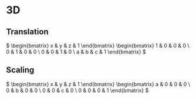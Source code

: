 # 3D 

## Translation

$
\begin{bmatrix}
x & y & z & 1
\end{bmatrix}
\begin{bmatrix}
1 & 0 & 0 & 0 \\
0 & 1 & 0 & 0 \\
0 & 0 & 1 & 0 \\
a & b & c & 1
\end{bmatrix}
$


## Scaling

$
\begin{bmatrix}
x & y & z & 1
\end{bmatrix}
\begin{bmatrix}
a & 0 & 0 & 0 \\
0 & b & 0 & 0 \\
0 & 0 & c & 0 \\
0 & 0 & 0 & 1
\end{bmatrix}
$